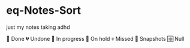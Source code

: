 # eq-Notes-Sort
just my notes taking adhd

💚 Done
💔 Undone
🚧 In progress
🧊 On hold
💀 Missed
📄 Snapshots
🆔 Null
